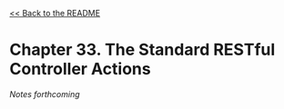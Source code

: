 [&lt;&lt; Back to the README](README.md)

# Chapter 33. The Standard RESTful Controller Actions

*Notes forthcoming*